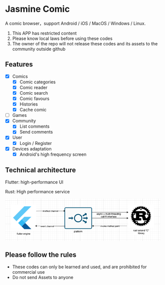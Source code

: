 Jasmine Comic
=============

A comic browser，support Android / iOS / MacOS / Windows / Linux.


1. This APP has restricted content
2. Please know local laws before using these codes
3. The owner of the repo will not release these codes and its assets to the community outside github


## Features

- [x] Comics
  - [x] Comic categories
  - [x] Comic reader
  - [x] Comic search
  - [x] Comic favours
  - [x] Histories
  - [x] Cache comic
- [ ] Games
- [x] Community
  - [x] List comments
  - [x] Send comments
- [x] User
  - [x] Login / Register
- [x] Devices adaptation
  - [x] Android's high frequency screen

## Technical architecture

Flutter: high-performance UI

Rust: High performance service

![](images/technologies.png)

## Please follow the rules

- These codes can only be learned and used, and are prohibited for commercial use
- Do not send Assets to anyone

